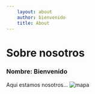 ```yaml
---
    layout: about
    author: bienvenido
    title: About
---
```


# Sobre nosotros
### Nombre: Bienvenido
Aqui estamos nosotros...
![mapa]({{site.baseurl}}/assets/img/mapa.PNG)
